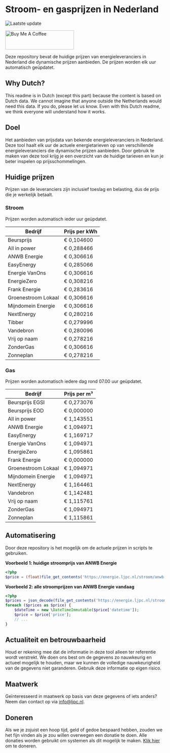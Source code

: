 # Stroom- en gasprijzen in Nederland

![Laatste update](https://img.shields.io/badge/laatste%20update-2024--03--21%2008%3A00%20CET-brightgreen)

<a href="https://www.buymeacoffee.com/Lars-" target="_blank"><img src="https://cdn.buymeacoffee.com/buttons/v2/default-orange.png" alt="Buy Me A Coffee" height="60" style="height: 60px !important;width: 217px !important;" ></a>

Deze repository bevat de huidige prijzen van energieleveranciers in Nederland die dynamische prijzen aanbieden. De prijzen worden elk uur automatisch geüpdatet.

## Why Dutch?

This readme is in Dutch (except this part) because the content is based on Dutch data. We cannot imagine that anyone outside the Netherlands would need this data. If you do, please let us know. Even with this Dutch readme, we think
everyone will understand how it works.

## Doel

Het aanbieden van prijsdata van bekende energieleveranciers in Nederland. Deze tool haalt elk uur de actuele energietarieven op van verschillende energieleveranciers die dynamische prijzen aanbieden. Door gebruik te maken van deze tool
krijg je een overzicht van de huidige tarieven en kun je beter inspelen op prijsschommelingen.

## Huidige prijzen

Prijzen van de leveranciers zijn inclusief toeslag en belasting, dus de prijs die je werkelijk betaalt.

### Stroom

Prijzen worden automatisch ieder uur geüpdatet.

 Bedrijf | Prijs per kWh 
---------|---------------
Beursprijs | € 0,104600
All in power | € 0,288466
ANWB Energie | € 0,306616
EasyEnergy | € 0,285066
Energie VanOns | € 0,306616
EnergieZero | € 0,308216
Frank Energie | € 0,283616
Groenestroom Lokaal | € 0,306616
Mijndomein Energie | € 0,306616
NextEnergy | € 0,280216
Tibber | € 0,279996
Vandebron | € 0,280096
Vrij op naam | € 0,278216
ZonderGas | € 0,306616
Zonneplan | € 0,278216


### Gas

Prijzen worden automatisch iedere dag rond 07.00 uur geüpdatet.

 Bedrijf | Prijs per m³ 
---------|--------------
Beursprijs EGSI | € 0,273076
Beursprijs EOD | € 0,000000
All in power | € 1,143551
ANWB Energie | € 1,094971
EasyEnergy | € 1,169717
Energie VanOns | € 1,094971
EnergieZero | € 1,095861
Frank Energie | € 0,000000
Groenestroom Lokaal | € 1,094971
Mijndomein Energie | € 1,094971
NextEnergy | € 1,164461
Vandebron | € 1,142481
Vrij op naam | € 1,115761
ZonderGas | € 1,094971
Zonneplan | € 1,115861


## Automatisering

Door deze repository is het mogelijk om de actuele prijzen in scripts te gebruiken.

**Voorbeeld 1: huidige stroomprijs van ANWB Energie**

```php
<?php
$price = (float)file_get_contents('https://energie.ljpc.nl/stroom/anwb-energie-nu.txt');

```

**Voorbeeld 2: alle stroomprijzen van ANWB Energie vandaag**

```php
<?php
$prices = json_decode(file_get_contents('https://energie.ljpc.nl/stroom/all-in-power-vandaag.json'),true);
foreach ($prices as $price) {
    $dateTime = new \DateTimeImmutable($price['datetime']);
    $price = $price['price'];
    // ...
}
```

## Actualiteit en betrouwbaarheid

Houd er rekening mee dat de informatie in deze tool alleen ter referentie wordt verstrekt. We doen ons best om de gegevens zo nauwkeurig en actueel mogelijk te houden, maar we kunnen de volledige nauwkeurigheid van de gegevens niet
garanderen. Gebruik deze informatie op eigen risico.

## Maatwerk

Geïnteresseerd in maatwerk op basis van deze gegevens of iets anders? Neem dan contact op
via [info@ljpc.nl](mailto:info@ljpc.nl?subject=Energie%20prijzen).

## Doneren

Als we je zojuist een hoop tijd, geld of gedoe bespaard hebben, zouden we het fijn vinden als je zou willen overwegen een
donatie te doen. Alle donaties worden gebruikt om systemen als dit mogelijk te
maken. [Klik hier](https://www.buymeacoffee.com/Lars-) om te doneren.
